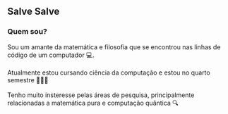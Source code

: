 ## Salve Salve

### Quem sou?

<p>Sou um amante da matemática e filosofia que se encontrou nas linhas de código de um computador 💻.
  <br>
  <br>
  Atualmente estou cursando ciência da computação e estou no quarto semestre 🧑🏻‍🏫
  <br>
  <br>
  Tenho muito insteresse pelas áreas de pesquisa, principalmente relacionadas a matemática pura e computação quântica 🔍
</p>
